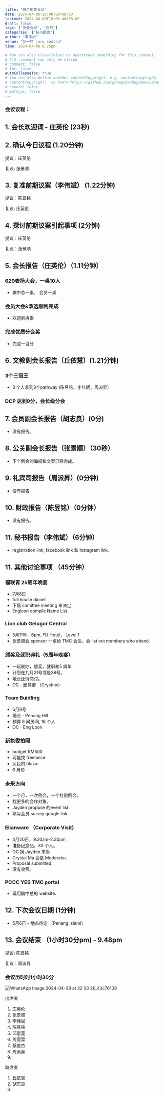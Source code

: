 ```yaml
---
title: "四月执委会议"
date: 2024-04-08T16:00:00+08:00
lastmod: 2024-04-08T16:02:48+08:00
draft: false
tags: ["执委会议", "四月"]
categories: ["秘书报告"]
author: "李伟斌"
venue: "又一村 juru sentra"
time: 2024-04-08 8.25pm

# You can also close(false) or open(true) something for this content.
# P.S. comment can only be closed
# comment: false
# toc: false
autoCollapseToc: true
# You can also define another contentCopyright. e.g. contentCopyright: "This is another copyright."
# contentCopyright: '<a href="https://github.com/gohugoio/hugoBasicExample" rel="noopener" target="_blank">See origin</a>'
# reward: false
# mathjax: false
---
```


### 会议议程：
## 1. 会长欢迎词 - 庄英伦 (23秒)



## 2. 确认今日议程 (1.20分钟)

  提议：庄英伦

  复议: 张景顺
 
  
## 3. 复准前期议案（李伟斌） (1.22分钟)

  提议：陈昱铭

  复议: 庄英伦


## 4. 探讨前期议案引起事项 (2分钟)

  提议：庄英伦
  
  复议：张景顺


## 5. 会长报告（庄英伦）（1.11分钟）

### 629表扬大会，一桌10人

- 槟中总一桌， 会员一桌

### ⁠会员大会&改选顺利完成

- 欢迎新执委

### 完成优质分会奖

- 完成一百分


## 6. 文教副会长报告（丘依慧）(1.21分钟)

### 3个三冠王

- 3 个人拿到3个pathway (陈昱铭，李伟斌，周派昇）

### DCP 达到9分，会长级分会
 

## 7. 会员副会长报告（胡志良）(0分)

- 没有报告。

  
## 8. 公关副会长报告（张景顺）（30秒）

- 下个例会的海报和文案已经完成。


## 9. 礼宾司报告（周派昇）(0分钟)

- 没有报告


## 10. 财政报告（陈昱铭）（0分钟）

- 没有报告。
  

## 11. 秘书报告（李伟斌）（6分钟）

- registration link, facebook link 和 Instagram link.


## 11. 其他讨论事项 （45分钟）

### 福联青 25周年晚宴

- 7月6日
- full house dinner
- 下届 comittee meeting 来决定
- Engloon compile Name List


### Lion club Gelugor Central

- 5月11号，6pm, FU Hotel， Level 1
- 张景顺会 sponsor 一桌给 TMC 会友。会 list out members who attend.


### 颁奖及就职典礼（5周年晚宴）

- 一起联办，颁奖，就职和5 周年
- 计划在九月21号或是28号。
- 地点还待商讨。
- OC - 邱意菱 （Crystine) 


### Team Buidling

- 6月8号 
- 地点 - Penang Hill
- 预算 8 间房间, 16 个人
- OC - Eng Loon


### 新执委拍照

- budget RM500
- 可能找 freelance 
- 灰色的 blazar
- 6 月份


### 未来方向

- 一个月，一次例会，一个特别例会。
- 找更多的合作对象。
- Jayden propose 的event list.
- 填写会员 survey google link

   
### Elianware （Corporate Visit) 

- 4月20日，9.30am-2.30pm
- 准备纪念品，30 个人。
- OC 换 Jayden 来当 
- Crystal Ma 会是 Moderator.
- Proposal submitted 
- 没有收费。


### PCCC YES TMC portal

- 延用槟中总的 website. 


## 12. 下次会议日期 (1分钟)
  - 5月6日 - 地点待定 （Penang island) 
     

## 13. 会议结束 （1小时30分pm) - 9.48pm

  提议: 陈昱铭

  复议：周派昇

 
 
### 会议历时时1小时30分


![WhatsApp Image 2024-04-08 at 22 03 26_43c76108](https://github.com/ytyeoh/tmc/assets/40177121/2fef98e1-3540-464c-b3f1-5550ee2266d8)



出席者
1. 庄英伦
2. 张景顺
3. 李伟斌
4. 陈昱铭
5. 邱意菱
6. 周雯霖
7. 蔡俊杰
8. 周派昇
9.   



缺席者
1. 丘依慧 
2. 胡志良
3. 
